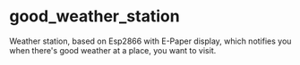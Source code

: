 # good_weather_station
Weather station, based on Esp2866 with E-Paper display, which notifies you when there's good weather at a place, you want to visit.
